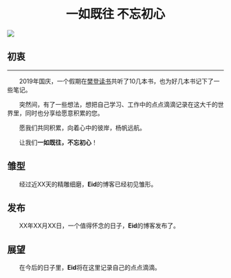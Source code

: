 <center><h1><b>一如既往  不忘初心</b></h1></center>

![](/img/about-cx.jpg)
## 初衷
---
&emsp;&emsp;2019年国庆，一个假期在[樊登读书](https://card.dushu.io/generalize/welcome/welcome.html?r=knl7ar6zs598d7vb&py=2&bookId=200000013)共听了10几本书，也为好几本书记下了一些笔记。

&emsp;&emsp;突然间，有了一些想法，想把自己学习、工作中的点点滴滴记录在这大千的世界里，同时也分享给愿意积累的您。

&emsp;&emsp;愿我们共同积累，向着心中的彼岸，杨帆远航。

&emsp;&emsp;让我们**一如既往，不忘初心**！

## 雏型
&emsp;&emsp;经过近XX天的精雕细磨，**Eid**的博客已经初见雏形。

## 发布
&emsp;&emsp;XX年XX月XX日，一个值得怀念的日子，**Eid**的博客发布了。

## 展望
&emsp;&emsp;在今后的日子里，**Eid**将在这里记录自己的点点滴滴。